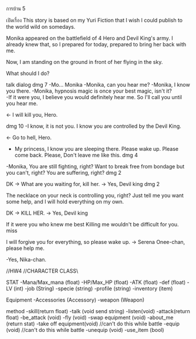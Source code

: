 การบ้าน 5

เปิดเรื่อง
This story is based on my Yuri Fiction that I wish I could publish to the world wild on somedays.

Monika appeared on the battlefield of 4 Hero and Devil King's army.
I already knew that, so I prepared for today, prepared to bring her back with me. 

Now, I am standing on the ground in front of her flying in the sky.

What should I do?




talk dialog
dmg 7
-Mo... Monika
-Monika, can you hear me?
-Monika, I know you there.
-Monika, hypnosis magic is once your best magic, isn't it?  
-If it were you, I believe you would definitely hear me. So I'll call you until you hear me.

<- I will kill you, Hero.

dmg 10
-I know, it is not you. I know you are controlled by the Devil King.

<- Go to hell, Hero.

- My princess, I know you are sleeping there. Please wake up. Please come back. Please, Don't leave me like this.
dmg 4

-Monika, You are still fighting, right?
Want to break free from bondage but you can't, right?
You are suffering, right? 
dmg 2

DK -> What are you waiting for, kill her.
-> Yes, Devil king
dmg 2

The necklace on your neck is controlling you, right? Just tell me you want some help, and I will hold everything on my own.

DK -> KILL HER.
-> Yes, Devil king

If it were you who knew me best Killing me wouldn't be difficult for you.
miss

I will forgive you for everything, so please wake up.
-> Serena Onee-chan, please help me.

-Yes, Nika-chan.


//HW4
//CHARACTER CLASS\\

STAT
-Mana/Max_mana (float)
-HP/Max_HP (float)
-ATK (float)
-def (float)
-LV (int)
-job (String)
-specie (string)
-profile (string)
-inventory (item)

Equipment
-Accessories (Accessory)
-weapon (Weapon)

method
-skill(return float)
-talk (void send string)
-listen(void)
-attack(return float)
-be_attack (void)
-fly (void)
-swap equipment (void)
-about_me (return stat)
-take off equipment(void) //can't do this while battle
-equip (void) //can't do this while battle
-unequip (void)
-use_item (bool)



